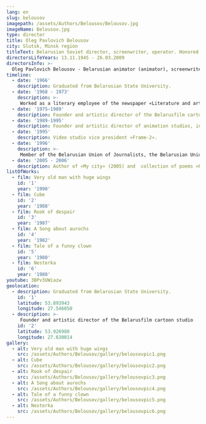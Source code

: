 ```yaml
---
lang: en
slug: belousov
imagepath: /assets/Authors/Belousov/Belousov.jpg
imageName: Belousov.jpg
type: director
title: Oleg Pavlovich Belousov
city: Slutsk, Minsk region
titleText: Belarusian Soviet director, screenwriter, operator. Honored art worker of the Belarusian SSR (1974).
directorsLifeYears: 13.11.1945 - 26.03.2009
directorsInfo: >-
  Oleg Pavlovich Belousov - Belarusian animator (animator), screenwriter, director. Born November 16, 1945 in the city of Slutsk, Minsk Region. Graduated from Belarusian State University (1996). He worked as a literary employee of the newspaper "Literature and mastastva" (1968-1973). Founder and artistic director of the Belarusfilm film studio cartoon studio (1975-1989), animation studios, including the AVS studio (1989-1995), vice president of the Kadr-2 film studio (since 1995) ) Member of the Belarusian Union of Journalists, the Belarusian Union of Cinematographers and the Belarusian Union of Artists. “Life was motley,” Oleg Belousov wrote about himself. “It happened to me in my life to fish in the northern seas, and to cut down forests in Siberia, to serve in newspaper offices and engage in artistic criticism in thick magazines, to conduct author programs on television and write books.”.
timeline:
  - date: '1966'
    description: Graduated from Belarusian State University.
  - date: '1968 - 1973'
    description: >-
     Worked as a literary employee of the newspaper «Literature and art».
  - date: '1975—1989'
    description: Founder and artistic director of the Belarusfilm cartoon studio
  - date: '1989-1995'
    description: Founder and artistic director of animation studios, including the studio «ABC»
  - date: '1995'
    description: Video studio vice president «Frame-2».
  - date: '1996'
    description: >-
     Member of the Belarusian Union of Journalists, the Belarusian Union of Cinematographers, the Belarusian Union of Artists and the Belarusian Popular Front «Revival».
  - date: '2005 - 2006'
    description: Author of «My city» (2005) and  collection of poems «Kazantip notebook» (2006)
listOfWorks:
  - film: Very old man with huge wings
    id: '1'
    year: '1990'
  - film: Cube
    id: '2'
    year: '1988'
  - film: Rook of despair
    id: '3'
    year: '1987'
  - film: A Song about aurochs
    id: '4'
    year: '1982'
  - film: Tale of a funny clown
    id: '5'
    year: '1980'
  - film: Nesterka
    id: '6'
    year: '1980'
youtube: 3BPv3UWiazw
geolocation:
  - description: Graduated from Belarusian State University.
    id: '1'
    latitude: 53.893943
    longitude: 27.546050
  - description: >-
     Founder and artistic director of the Belarusfilm cartoon studio
    id: '2'
    latitude: 53.926980
    longitude: 27.630014
gallery:
  - alt: Very old man with huge wings
    src: /assets/Authors/Belousov/gallery/belousovpic1.png
  - alt: Cube
    src: /assets/Authors/Belousov/gallery/belousovpic2.png
  - alt: Rook of despair
    src: /assets/Authors/Belousov/gallery/belousovpic3.png
  - alt: A Song about aurochs
    src: /assets/Authors/Belousov/gallery/belousovpic4.png
  - alt: Tale of a funny clown
    src: /assets/Authors/Belousov/gallery/belousovpic5.png
  - alt: Nesterka
    src: /assets/Authors/Belousov/gallery/belousovpic6.png
---
```

